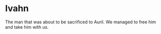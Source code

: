 # Ivahn

The man that was about to be sacrificed to Auril. We managed to free him and take him with us.